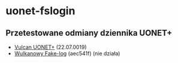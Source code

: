 # uonet-fslogin

## Przetestowane odmiany dziennika UONET+
- [Vulcan UONET+](https://vulcan.net.pl/) (22.07.0019)
- [Wulkanowy Fake-log](https://fakelog.cf/) (aec541f) (nie działa)
